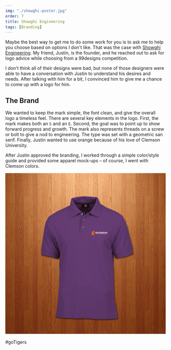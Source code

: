 ```yaml
---
img: "./showghi-poster.jpg"
order: 7
title: Showghi Engineering
tags: [Branding]
---
```


Maybe the best way to get me to do some work for you is to ask me to help you choose based on options I don't like. That was the case with [Showghi Engineering](https://showghi.com). My friend, Justin, is the founder, and he reached out to ask for logo advice while choosing from a 99designs competition.

I don't think all of their designs were bad, but none of those designers were able to have a conversation with Justin to understand his desires and needs. After talking with him for a bit, I convinced him to give me a chance to come up with a logo for him.

## The Brand
We wanted to keep the mark simple, the font clean, and give the overall logo a timeless feel. There are several key elements in the logo. First, the mark makes both an `S` and an `E`. Second, the goal was to point up to show forward progress and growth. The mark also represents threads on a screw or bolt to give a nod to engineering. The type was set with a geometric san serif. Finally, Justin wanted to use orange because of his love of Clemson University.

After Justin approved the branding, I worked through a simple color/style guide and provided some apparel mock-ups – of course, I went with Clemson colors.

![Showghi Engineering Polo Mock Up](./showghi-shirt.jpg)

#goTigers
